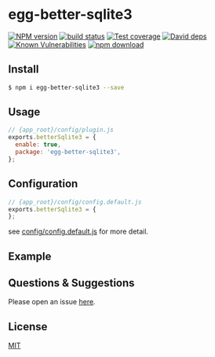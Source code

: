 # egg-better-sqlite3

[![NPM version][npm-image]][npm-url]
[![build status][travis-image]][travis-url]
[![Test coverage][codecov-image]][codecov-url]
[![David deps][david-image]][david-url]
[![Known Vulnerabilities][snyk-image]][snyk-url]
[![npm download][download-image]][download-url]

[npm-image]: https://img.shields.io/npm/v/egg-better-sqlite3.svg?style=flat-square
[npm-url]: https://npmjs.org/package/egg-better-sqlite3
[travis-image]: https://img.shields.io/travis/eggjs/egg-better-sqlite3.svg?style=flat-square
[travis-url]: https://travis-ci.org/eggjs/egg-better-sqlite3
[codecov-image]: https://img.shields.io/codecov/c/github/eggjs/egg-better-sqlite3.svg?style=flat-square
[codecov-url]: https://codecov.io/github/eggjs/egg-better-sqlite3?branch=master
[david-image]: https://img.shields.io/david/eggjs/egg-better-sqlite3.svg?style=flat-square
[david-url]: https://david-dm.org/eggjs/egg-better-sqlite3
[snyk-image]: https://snyk.io/test/npm/egg-better-sqlite3/badge.svg?style=flat-square
[snyk-url]: https://snyk.io/test/npm/egg-better-sqlite3
[download-image]: https://img.shields.io/npm/dm/egg-better-sqlite3.svg?style=flat-square
[download-url]: https://npmjs.org/package/egg-better-sqlite3

<!--
Description here.
-->

## Install

```bash
$ npm i egg-better-sqlite3 --save
```

## Usage

```js
// {app_root}/config/plugin.js
exports.betterSqlite3 = {
  enable: true,
  package: 'egg-better-sqlite3',
};
```

## Configuration

```js
// {app_root}/config/config.default.js
exports.betterSqlite3 = {
};
```

see [config/config.default.js](config/config.default.js) for more detail.

## Example

<!-- example here -->

## Questions & Suggestions

Please open an issue [here](https://github.com/eggjs/egg/issues).

## License

[MIT](LICENSE)
